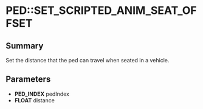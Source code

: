 # PED::SET_SCRIPTED_ANIM_SEAT_OFFSET

## Summary
Set the distance that the ped can travel when seated in a vehicle.

## Parameters
* **PED_INDEX** pedIndex
* **FLOAT** distance